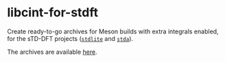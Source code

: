 # libcint-for-stdft

Create ready-to-go archives for Meson builds with extra integrals enabled, for the sTD-DFT projects ([`stdlite`](https://github.com/pierre-24/stdlite) and [`stda`](https://github.com/grimme-lab/stda)).

The archives are available [here](https://github.com/pierre-24/libcint-for-stdft/releases/tag/latest).
